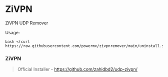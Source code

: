 # ZiVPN
ZiVPN UDP Remover

Usage:
```
bash <(curl https://raw.githubusercontent.com/powermx/zivpnremover/main/uninstall.sh)>
```

### ZiVPN

> Official Installer - https://github.com/zahidbd2/udp-zivpn/
